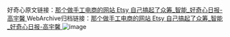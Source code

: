 好奇心原文链接：[那个做手工电商的网站 Etsy 自己搞起了众筹_智能_好奇心日报-高宇馨 ](https://www.qdaily.com/articles/10934.html)
WebArchive归档链接：[那个做手工电商的网站 Etsy 自己搞起了众筹_智能_好奇心日报-高宇馨 ](http://web.archive.org/web/20190623163402/https://www.qdaily.com/articles/10934.html)
![image](http://ww3.sinaimg.cn/large/007d5XDply1g3wcg99a3kj30u0367e81)